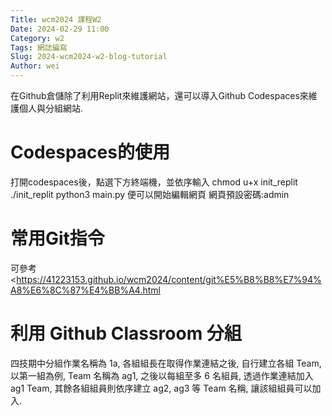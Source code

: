 ```yaml
---
Title: wcm2024 課程W2
Date: 2024-02-29 11:00
Category: w2
Tags: 網誌編寫
Slug: 2024-wcm2024-w2-blog-tutorial
Author: wei
---
```


 在Github倉儲除了利用Replit來維護網站，還可以導入Github Codespaces來維護個人與分組網站.

<!-- PELICAN_END_SUMMARY -->

# Codespaces的使用
打開codespaces後，點選下方終端機，並依序輸入
chmod u+x init_replit
./init_replit
python3 main.py
便可以開始編輯網頁
網頁預設密碼:admin

# 常用Git指令
可參考<https://41223153.github.io/wcm2024/content/git%E5%B8%B8%E7%94%A8%E6%8C%87%E4%BB%A4.html

# 利用 Github Classroom 分組
四技期中分組作業名稱為 1a, 各組組長在取得作業連結之後, 自行建立各組 Team, 以第一組為例, Team 名稱為 ag1, 之後以每組至多 6 名組員, 透過作業連結加入 ag1 Team, 其餘各組組員則依序建立 ag2, ag3 等 Team 名稱, 讓該組組員可以加入.
